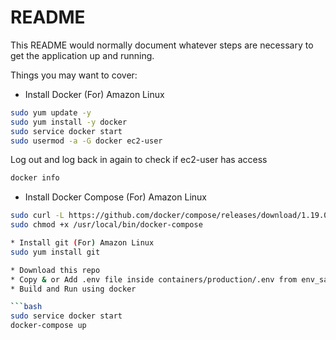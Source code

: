 # README

This README would normally document whatever steps are necessary to get the
application up and running.

Things you may want to cover:

* Install Docker (For) Amazon Linux
```bash
sudo yum update -y
sudo yum install -y docker
sudo service docker start
sudo usermod -a -G docker ec2-user
```

Log out and log back in again to check if ec2-user has access
```bash
docker info
```

* Install Docker Compose (For) Amazon Linux

```bash
sudo curl -L https://github.com/docker/compose/releases/download/1.19.0/docker-compose-`uname -s`-`uname -m` -o /usr/local/bin/docker-compose
sudo chmod +x /usr/local/bin/docker-compose

* Install git (For) Amazon Linux
sudo yum install git

* Download this repo
* Copy & or Add .env file inside containers/production/.env from env_sample
* Build and Run using docker

```bash
sudo service docker start
docker-compose up
```
